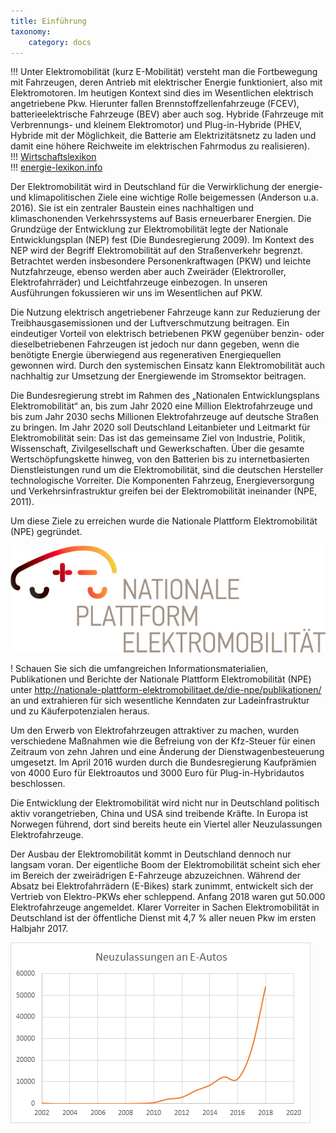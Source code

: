 ```yaml
---
title: Einführung
taxonomy:
    category: docs
---
```

!!! Unter Elektromobilität (kurz E-Mobilität) versteht man die Fortbewegung mit Fahrzeugen, deren Antrieb mit elektrischer Energie funktioniert, also mit Elektromotoren. Im heutigen Kontext sind dies im Wesentlichen elektrisch angetriebene Pkw. Hierunter fallen Brennstoffzellenfahrzeuge (FCEV), batterieelektrische Fahrzeuge (BEV) aber auch sog. Hybride (Fahrzeuge mit Verbrennungs- und kleinem Elektromotor) und Plug-in-Hybride (PHEV, Hybride mit der Möglichkeit, die Batterie am Elektrizitätsnetz zu laden und damit eine höhere Reichweite im elektrischen Fahrmodus zu realisieren).<br>
!!! [Wirtschaftslexikon](https://wirtschaftslexikon.gabler.de/definition/elektromobilitaet-53700/version-276770,) <br>
!!! [energie-lexikon.info](https://www.energie-lexikon.info/elektromobilitaet.html)


Der Elektromobilität wird in Deutschland für die Verwirklichung der energie- und klimapolitischen Ziele eine wichtige Rolle beigemessen (Anderson u.a. 2016). Sie ist ein zentraler Baustein eines nachhaltigen und klimaschonenden Verkehrssystems auf Basis erneuerbarer Energien. Die Grundzüge der Entwicklung zur Elektromobilität legte der Nationale Entwicklungsplan (NEP) fest (Die Bundesregierung 2009). Im Kontext des NEP wird der Begriff Elektromobilität auf den Straßenverkehr begrenzt. Betrachtet werden insbesondere Personenkraftwagen (PKW) und leichte Nutzfahrzeuge, ebenso werden aber auch Zweiräder (Elektroroller, Elektrofahrräder) und Leichtfahrzeuge einbezogen. In unseren Ausführungen fokussieren wir uns im Wesentlichen auf PKW.

Die Nutzung elektrisch angetriebener Fahrzeuge kann zur Reduzierung der Treibhausgasemissionen und der Luftverschmutzung beitragen. Ein eindeutiger Vorteil von elektrisch betriebenen PKW gegenüber benzin- oder dieselbetriebenen Fahrzeugen ist jedoch nur dann gegeben, wenn die benötigte Energie überwiegend aus regenerativen Energiequellen gewonnen wird. Durch den systemischen Einsatz kann Elektromobilität auch nachhaltig zur Umsetzung der Energiewende im Stromsektor beitragen.

Die Bundesregierung strebt im Rahmen des „Nationalen Entwicklungsplans Elektromobilität“ an, bis zum Jahr 2020 eine Million Elektrofahrzeuge und bis zum Jahr 2030 sechs Millionen Elektrofahrzeuge auf deutsche Straßen zu bringen. Im Jahr 2020 soll Deutschland Leitanbieter und Leitmarkt für Elektromobilität sein: Das ist das gemeinsame Ziel von Industrie, Politik, Wissenschaft, Zivilgesellschaft und Gewerkschaften. Über die gesamte Wertschöpfungskette hinweg, von den Batterien bis zu internetbasierten Dienstleistungen rund um die Elektromobilität, sind die deutschen Hersteller technologische Vorreiter. Die Komponenten Fahrzeug, Energieversorgung und Verkehrsinfrastruktur greifen bei der Elektromobilität ineinander (NPE, 2011).

Um diese Ziele zu erreichen wurde die Nationale Plattform Elektromobilität (NPE) gegründet. 

[![Logo der NPE](NPE.png?classes=caption "Logo der NPE")](http://nationale-plattform-elektromobilitaet.de)

! Schauen Sie sich die umfangreichen Informationsmaterialien, Publikationen und Berichte der Nationale Plattform Elektromobilität (NPE) unter http://nationale-plattform-elektromobilitaet.de/die-npe/publikationen/ an und extrahieren für sich wesentliche Kenndaten zur Ladeinfrastruktur und zu Käuferpotenzialen heraus.

Um den Erwerb von Elektrofahrzeugen attraktiver zu machen, wurden verschiedene Maßnahmen wie die Befreiung von der Kfz-Steuer für einen Zeitraum von zehn Jahren und eine Änderung der Dienstwagenbesteuerung umgesetzt. Im April 2016 wurden durch die Bundesregierung Kaufprämien von 4000 Euro für Elektroautos und 3000 Euro für Plug-in-Hybridautos beschlossen.

Die Entwicklung der Elektromobilität wird nicht nur in Deutschland politisch aktiv vorangetrieben, China und USA sind treibende Kräfte. In Europa ist Norwegen führend, dort sind bereits heute ein Viertel aller Neuzulassungen Elektrofahrzeuge.

Der Ausbau der Elektromobilität kommt in Deutschland dennoch nur langsam voran. Der eigentliche Boom der Elektromobilität scheint sich eher im Bereich der zweirädrigen E-Fahrzeuge abzuzeichnen. Während der Absatz bei Elektrofahrrädern (E-Bikes) stark zunimmt, entwickelt sich der Vertrieb von Elektro-PKWs eher schleppend.  Anfang 2018 waren gut 50.000 Elektrofahrzeuge angemeldet. Klarer Vorreiter in Sachen Elektromobilität in Deutschland ist der öffentliche Dienst mit 4,7 % aller neuen Pkw im ersten Halbjahr 2017.

![Neuzulassungen an Elektrofahrzeugen](zulassung_e-auto.PNG?classes=caption "Neuzulassungen an Elektrofahrzeugen (Eigene Darstellung, Quelle: Kraftfahrtbundesamt)")
